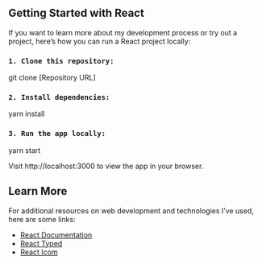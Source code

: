 ## Getting Started with React

If you want to learn more about my development process or try out a project, here’s how you can run a React project locally:

### `1. Clone this repository:`

git clone [Repository URL]

### `2. Install dependencies:`

yarn install

### `3. Run the app locally:`

yarn start

Visit http://localhost:3000 to view the app in your browser.

## Learn More

For additional resources on web development and technologies I’ve used, here are some links:

- [React Documentation](https://react.dev/)
- [React Typed](https://www.npmjs.com/package/react-typed)
- [React Icom](https://react-icons.github.io/react-icons/)
